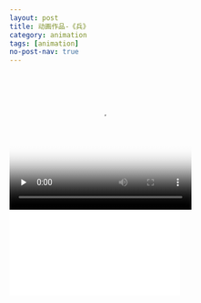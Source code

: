 ```yaml
---
layout: post
title: 动画作品-《兵》
category: animation
tags: [animation]
no-post-nav: true
---
```


<video id="video" width="320" height="240" controls="" preload="none" poster="兵">
      <source id="mp4" src="/assets/files/animation/%E3%80%8A%E5%85%B5%E3%80%8B%E5%8A%A8%E7%94%BB%E4%BD%9C%E5%93%8117859700153%E4%BB%BB%E5%AE%87%E4%BD%B3.mp4" type="video/mp4">
</video>


<iframe src="/assets/files/animation/%E3%80%8A%E5%85%B5%E3%80%8B%E5%8A%A8%E7%94%BB%E4%BD%9C%E5%93%8117859700153%E4%BB%BB%E5%AE%87%E4%BD%B3.mp4"
scrolling="no" border="0"
frameborder="no"
framespacing="0"
allowfullscreen="true">
</iframe>